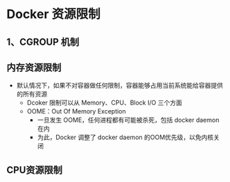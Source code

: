 # Docker 资源限制

## 1、CGROUP 机制





## 内存资源限制

* 默认情况下，如果不对容器做任何限制，容器能够占用当前系统能给容器提供的所有资源
  * Dcoker 限制可以从 Memory、CPU、Block I/O 三个方面
  * OOME：Out Of Memory Exception
    * 一旦发生 OOME，任何进程都有可能被杀死，包括 docker daemon在内
    * 为此，Docker 调整了 docker daemon 的OOM优先级，以免内核关闭



## CPU资源限制

